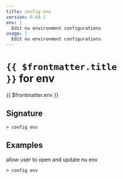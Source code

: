 ```yaml
---
title: config env
version: 0.69.1
env: |
  Edit nu environment configurations
usage: |
  Edit nu environment configurations
---
```


# <code>{{ $frontmatter.title }}</code> for env

<div style='white-space: pre-wrap;margin-top: 10px'>{{ $frontmatter.env }}</div>

## Signature

```> config env ```

## Examples

allow user to open and update nu env
```shell
> config env
```
